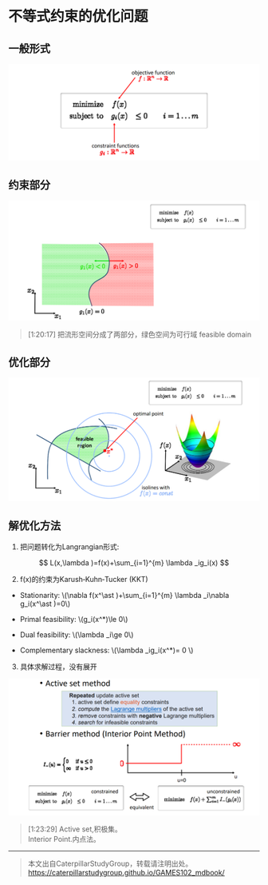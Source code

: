 # 不等式约束的优化问题   

## 一般形式   

![](../assets/优化19.png)   

## 约束部分

![](../assets/优化21.png) 

> [1:20:17] 把流形空间分成了两部分，绿色空间为可行域 feasible domain     

## 优化部分

![](../assets/优化23.png) 


## 解优化方法

1. 把问题转化为Langrangian形式:  

$$
L(x,\lambda )=f(x)+\sum_{i=1}^{m} \lambda _ig_i(x)
$$

2. f(x)的约束为Karush‐Kuhn‐Tucker (KKT)     
- Stationarity: \\(\nabla f(x^\ast )+\sum_{i=1}^{m} \lambda _i\nabla g_i(x^\ast )=0\\)    

- Primal feasibility:   \\(g_i(x^*)\le 0\\)   
- Dual feasibility:  \\(\lambda _i\ge 0\\)    
- Complementary slackness:   \\(\lambda _ig_i(x^*)= 0 \\)     

3. 具体求解过程，没有展开

![](../assets/优化27.png)    

> [1:23:29]  Active set,积极集。    
Interior Point.内点法。   

---  

> 本文出自CaterpillarStudyGroup，转载请注明出处。
https://caterpillarstudygroup.github.io/GAMES102_mdbook/
